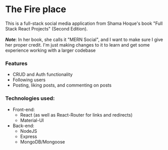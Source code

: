 # The Fire place
This is a full-stack social media application from Shama Hoque's book "Full Stack React Projects" (Second Edition). 
<br><br>
***Note***: In her book, she calls it "MERN Social", and I want to make sure I give her proper credit. I'm just making changes to it to learn and get some experience working with a larger codebase

### Features 
 - CRUD and Auth functionality
 - Following users
 - Posting, liking posts, and commenting on posts
 
### Technologies used: 
 - Front-end:
   - React (as well as React-Router for links and redirects)
   - Material-UI
 - Back-end:
   - NodeJS
   - Express
   - MongoDB/Mongoose
